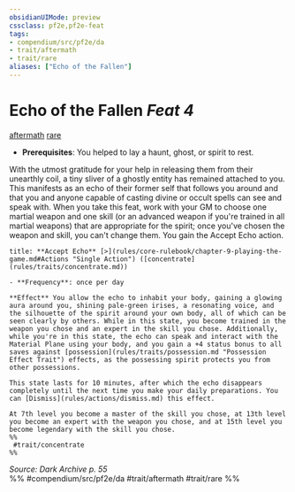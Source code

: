 ```yaml
---
obsidianUIMode: preview
cssclass: pf2e,pf2e-feat
tags:
- compendium/src/pf2e/da
- trait/aftermath
- trait/rare
aliases: ["Echo of the Fallen"]
---
```

# Echo of the Fallen  *Feat 4*  
[aftermath](rules/traits/aftermath-da.md "Aftermath Class Trait")  [rare](rules/traits/rare.md "Rare Rarity Trait")  

- **Prerequisites**: You helped to lay a haunt, ghost, or spirit to rest.

With the utmost gratitude for your help in releasing them from their unearthly coil, a tiny sliver of a ghostly entity has remained attached to you. This manifests as an echo of their former self that follows you around and that you and anyone capable of casting divine or occult spells can see and speak with. When you take this feat, work with your GM to choose one martial weapon and one skill (or an advanced weapon if you're trained in all martial weapons) that are appropriate for the spirit; once you've chosen the weapon and skill, you can't change them. You gain the Accept Echo action.

```ad-embed-ability
title: **Accept Echo** [>](rules/core-rulebook/chapter-9-playing-the-game.md#Actions "Single Action") ([concentrate](rules/traits/concentrate.md))

- **Frequency**: once per day

**Effect** You allow the echo to inhabit your body, gaining a glowing aura around you, shining pale-green irises, a resonating voice, and the silhouette of the spirit around your own body, all of which can be seen clearly by others. While in this state, you become trained in the weapon you chose and an expert in the skill you chose. Additionally, while you're in this state, the echo can speak and interact with the Material Plane using your body, and you gain a +4 status bonus to all saves against [possession](rules/traits/possession.md "Possession Effect Trait") effects, as the possessing spirit protects you from other possessions.

This state lasts for 10 minutes, after which the echo disappears completely until the next time you make your daily preparations. You can [Dismiss](rules/actions/dismiss.md) this effect.

At 7th level you become a master of the skill you chose, at 13th level you become an expert with the weapon you chose, and at 15th level you become legendary with the skill you chose.  
%%
 #trait/concentrate 
%%
```

*Source: Dark Archive p. 55*  
%% #compendium/src/pf2e/da #trait/aftermath #trait/rare %%